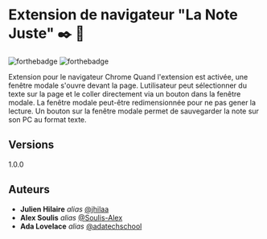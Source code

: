 # Extension de navigateur "La Note Juste" :black_nib: :musical_note:

![forthebadge](https://img.shields.io/badge/chrome-f542e6)  ![forthebadge](https://img.shields.io/badge/work--efficiency-49cade)  

Extension pour le navigateur Chrome
Quand l'extension est activée, une fenêtre modale s'ouvre devant la page. Lutilisateur peut sélectionner du texte sur la page et le coller directement via un bouton dans la fenêtre modale.
La fenêtre modale peut-être redimensionnée pour ne pas gener la lecture.
Un bouton sur la fenêtre modale permet de sauvegarder la note sur son PC au format texte.

## Versions
1.0.0

## Auteurs
* **Julien Hilaire** _alias_ [@jhilaa](https://github.com/jhilaa)
* **Alex Soulis**  _alias_ [@Soulis-Alex](https://https://github.com/Soulis-Alex)
* **Ada Lovelace** _alias_ [@adatechschool](https://github.com/adatechschool)


